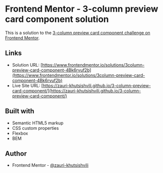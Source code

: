 # Frontend Mentor - 3-column preview card component solution

This is a solution to the [3-column preview card component challenge on Frontend Mentor](https://www.frontendmentor.io/challenges/3column-preview-card-component-pH92eAR2-).

## Links

- Solution URL: [https://www.frontendmentor.io/solutions/3column-preview-card-component-4Bk6rvuf2b](https://www.frontendmentor.io/solutions/3column-preview-card-component-4Bk6rvuf2b)
- Live Site URL: [https://zauri-khutsishvili.github.io/3-column-preview-card-component/](https://zauri-khutsishvili.github.io/3-column-preview-card-component/)

## Built with

- Semantic HTML5 markup
- CSS custom properties
- Flexbox
- BEM

## Author

- Frontend Mentor - [@zauri-khutsishvili](https://www.frontendmentor.io/profile/zauri-khutsishvili)
